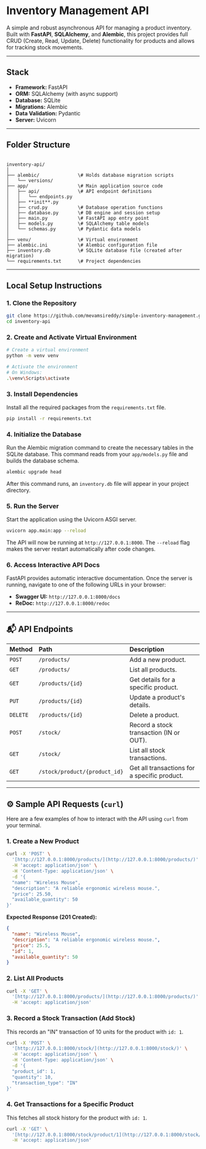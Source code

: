 # Inventory Management API

A simple and robust asynchronous API for managing a product inventory. Built with **FastAPI**, **SQLAlchemy**, and **Alembic**, this project provides full CRUD (Create, Read, Update, Delete) functionality for products and allows for tracking stock movements.

---

##  Stack

-   **Framework:** FastAPI
-   **ORM:** SQLAlchemy (with async support)
-   **Database:** SQLite
-   **Migrations:** Alembic
-   **Data Validation:** Pydantic
-   **Server:** Uvicorn

---

##  Folder Structure

```

inventory-api/
│
├── alembic/              \# Holds database migration scripts
│   └── versions/
├── app/                  \# Main application source code
│   ├── api/              \# API endpoint definitions
│   │   └── endpoints.py
│   ├── **init**.py
│   ├── crud.py           \# Database operation functions
│   ├── database.py       \# DB engine and session setup
│   ├── main.py           \# FastAPI app entry point
│   ├── models.py         \# SQLAlchemy table models
│   └── schemas.py        \# Pydantic data models
│
├── venv/                 \# Virtual environment
├── alembic.ini           \# Alembic configuration file
├── inventory.db          \# SQLite database file (created after migration)
└── requirements.txt      \# Project dependencies

````

---

##  Local Setup Instructions

### 1. Clone the Repository

```bash
git clone https://github.com/mevamsireddy/simple-inventory-management.git
cd inventory-api
````

### 2. Create and Activate Virtual Environment

```bash
# Create a virtual environment
python -m venv venv

# Activate the environment
# On Windows:
.\venv\Scripts\activate
```

### 3. Install Dependencies

Install all the required packages from the `requirements.txt` file.

```bash
pip install -r requirements.txt
```

### 4. Initialize the Database

Run the Alembic migration command to create the necessary tables in the SQLite database. This command reads from your `app/models.py` file and builds the database schema.

```bash
alembic upgrade head
```

After this command runs, an `inventory.db` file will appear in your project directory.

### 5. Run the Server

Start the application using the Uvicorn ASGI server.

```bash
uvicorn app.main:app --reload
```

The API will now be running at `http://127.0.0.1:8000`. The `--reload` flag makes the server restart automatically after code changes.

### 6. Access Interactive API Docs

FastAPI provides automatic interactive documentation. Once the server is running, navigate to one of the following URLs in your browser:

  - **Swagger UI:** `http://127.0.0.1:8000/docs`
  - **ReDoc:** `http://127.0.0.1:8000/redoc`

-----

## 📬 API Endpoints

| Method  | Path                                 | Description                                  |
| :-----  | :----------------------------------- | :------------------------------------------- |
| `POST`  | `/products/`                         | Add a new product.                           |
| `GET`   | `/products/`                         | List all products.                           |
| `GET`   | `/products/{id}`                     | Get details for a specific product.          |
| `PUT`   | `/products/{id}`                     | Update a product's details.                  |
| `DELETE`| `/products/{id}`                     | Delete a product.                            |
| `POST`  | `/stock/`                            | Record a stock transaction (IN or OUT).      |
| `GET`   | `/stock/`                            | List all stock transactions.                 |
| `GET`   | `/stock/product/{product_id}`        | Get all transactions for a specific product. |

-----

## ⚙️ Sample API Requests (`curl`)

Here are a few examples of how to interact with the API using `curl` from your terminal.

### 1\. Create a New Product

```bash
curl -X 'POST' \
  '[http://127.0.0.1:8000/products/](http://127.0.0.1:8000/products/)' \
  -H 'accept: application/json' \
  -H 'Content-Type: application/json' \
  -d '{
  "name": "Wireless Mouse",
  "description": "A reliable ergonomic wireless mouse.",
  "price": 25.50,
  "available_quantity": 50
}'
```

**Expected Response (201 Created):**

```json
{
  "name": "Wireless Mouse",
  "description": "A reliable ergonomic wireless mouse.",
  "price": 25.5,
  "id": 1,
  "available_quantity": 50
}
```

### 2\. List All Products

```bash
curl -X 'GET' \
  '[http://127.0.0.1:8000/products/](http://127.0.0.1:8000/products/)' \
  -H 'accept: application/json'
```

### 3\. Record a Stock Transaction (Add Stock)

This records an "IN" transaction of 10 units for the product with `id: 1`.

```bash
curl -X 'POST' \
  '[http://127.0.0.1:8000/stock/](http://127.0.0.1:8000/stock/)' \
  -H 'accept: application/json' \
  -H 'Content-Type: application/json' \
  -d '{
  "product_id": 1,
  "quantity": 10,
  "transaction_type": "IN"
}'
```

### 4\. Get Transactions for a Specific Product

This fetches all stock history for the product with `id: 1`.

```bash
curl -X 'GET' \
  '[http://127.0.0.1:8000/stock/product/1](http://127.0.0.1:8000/stock/product/1)' \
  -H 'accept: application/json'
```

```
```
